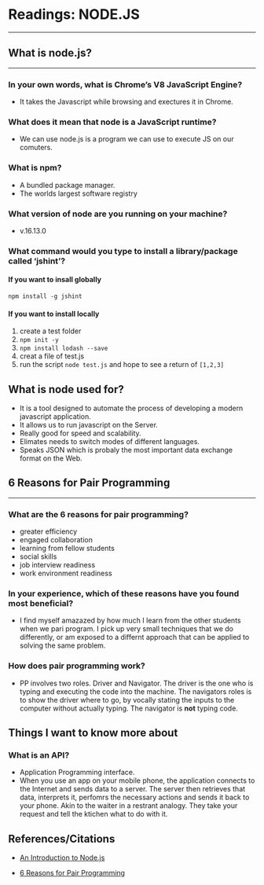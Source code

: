 # Readings: NODE.JS

---

## What is node.js?

---

### In your own words, what is Chrome’s V8 JavaScript Engine?

- It takes the Javascript while browsing and exectures it in Chrome.

### What does it mean that node is a JavaScript runtime?

- We can use node.js is a program we can use to execute JS on our comuters. 

### What is npm?

- A bundled package manager.
- The worlds largest software registry

### What version of node are you running on your machine?

- v.16.13.0

### What command would you type to install a library/package called ‘jshint’?


#### If you want to insall globally

`
npm install -g jshint
`
#### If you want to install locally

1. create a test folder
2. `npm init -y`
3. `npm install lodash --save`
4. creat a file of test.js
5. run the script `node test.js` and hope to see a return of `[1,2,3]`


## What is node used for?

- It is a tool designed to automate the process of developing a modern javascript application.
- It allows us to run javascript on the Server.
- Really good for speed and scalability.
- Elimates needs to switch modes of different languages. 
- Speaks JSON which is probaly the most important data exchange format on the Web.

## 6 Reasons for Pair Programming

---

### What are the 6 reasons for pair programming?

- greater efficiency
- engaged collaboration
- learning from fellow students
- social skills
- job interview readiness
- work environment readiness


### In your experience, which of these reasons have you found most beneficial?

- I find myself amazazed by how much I learn from the other students when we pari program. I pick up very small techniques that we do differently, or am exposed to a differnt approach that can be applied to solving the same problem. 

### How does pair programming work?

- PP involves two roles. Driver and Navigator. The driver is the one who is typing and executing the code into the machine. The navigators roles is to show the driver where to go, by vocally stating the inputs to the computer without actually typing. The navigator is **not** typing code. 

## Things I want to know more about

### What is an API?

- Application Programming interface. 
- When you use an app on your mobile phone, the application connects to the Internet and sends data to a server. The server then retrieves that data, interprets it, perfomrs the necessary actions and sends it back to your phone. Akin to the waiter in a restrant analogy. They take your request and tell the ktichen what to do with it. 


## References/Citations

- [An Introduction to Node.js](https://www.sitepoint.com/an-introduction-to-node-js/)

- [6 Reasons for Pair Programming](https://www.codefellows.org/blog/6-reasons-for-pair-programming/)
